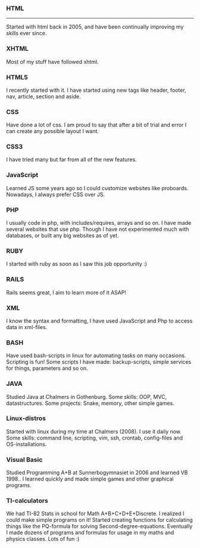 ### HTML
----
Started with html back in 2005, and have been continually improving my skills ever since.

### XHTML
Most of my stuff have followed xhtml.

### HTML5
I recently started with it. I have started using new tags like header, footer, nav, article, section and aside.

### CSS
Have done a lot of css. I am proud to say that after a bit of trial and error I can create any possible layout I want.

### CSS3
I have tried many but far from all of the new features.

### JavaScript
Learned JS some years ago so I could customize websites like proboards. Nowadays, I always prefer CSS over JS. 

### PHP
I usually code in php, with includes/requires, arrays and so on.
I have made several websites that use php.
Though I have not experimented much with databases, or built any big websites as of yet.

### RUBY
I started with ruby as soon as I saw this job opportunity :)

### RAILS
Rails seems great, I aim to learn more of it ASAP!

### XML
I know the syntax and formatting, I have used JavaScript and Php to access data in xml-files.

### BASH
Have used bash-scripts in linux for automating tasks on many occasions. Scripting is fun!
Some scripts I have made: backup-scripts, simple services for things, parameters and so on.

### JAVA
Studied Java at Chalmers in Gothenburg. Some skills: OOP, MVC, datastructures.
Some projects: Snake, memory, other simple games.

### Linux-distros
Started with linux during my time at Chalmers (2008). I use it daily now. Some skills: command line, scripting, vim, ssh, crontab, config-files and OS-installations.

### Visual Basic
Studied Programming A+B at Sunnerbogymnasiet in 2006 and learned VB 1998.. I learned quickly and made simple games and other graphical programs.

### TI-calculators
We had TI-82 Stats in school for Math A+B+C+D+E+Discrete. I realized I could make simple programs on it! Started creating functions for calculating things like the PQ-formula for solving Second-degree-equations. Eventually I made dozens of programs and formulas for usage in my maths and physics classes. Lots of fun :)
